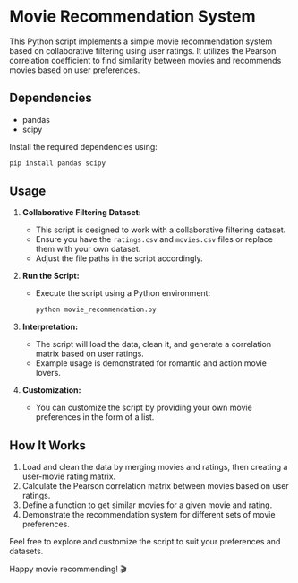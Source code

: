 # Movie Recommendation System

This Python script implements a simple movie recommendation system based on collaborative filtering using user ratings. It utilizes the Pearson correlation coefficient to find similarity between movies and recommends movies based on user preferences.

## Dependencies

- pandas
- scipy

Install the required dependencies using:

```bash
pip install pandas scipy
```

## Usage

1. **Collaborative Filtering Dataset:**
   - This script is designed to work with a collaborative filtering dataset.
   - Ensure you have the `ratings.csv` and `movies.csv` files or replace them with your own dataset.
   - Adjust the file paths in the script accordingly.

2. **Run the Script:**
   - Execute the script using a Python environment:

     ```bash
     python movie_recommendation.py
     ```

3. **Interpretation:**
   - The script will load the data, clean it, and generate a correlation matrix based on user ratings.
   - Example usage is demonstrated for romantic and action movie lovers.

4. **Customization:**
   - You can customize the script by providing your own movie preferences in the form of a list.

## How It Works

1. Load and clean the data by merging movies and ratings, then creating a user-movie rating matrix.
2. Calculate the Pearson correlation matrix between movies based on user ratings.
3. Define a function to get similar movies for a given movie and rating.
4. Demonstrate the recommendation system for different sets of movie preferences.

Feel free to explore and customize the script to suit your preferences and datasets.

Happy movie recommending! 🎬
